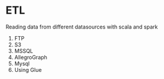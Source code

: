 # ETL

Reading data from different datasources with scala and spark
1. FTP
2. S3
3. MSSQL
4. AllegroGraph
5. Mysql
6. Using Glue
